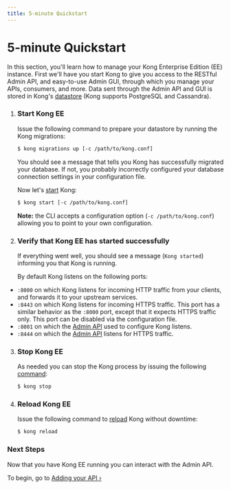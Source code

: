 ```yaml
---
title: 5-minute Quickstart
---
```


# 5-minute Quickstart

In this section, you'll learn how to manage your Kong Enterprise Edition (EE)
instance. First we'll
have you start Kong to give you access to the RESTful Admin API, and easy-to-use
Admin GUI, through which you manage your APIs, consumers, and more. Data sent
through the Admin API and GUI is stored in Kong's [datastore][datastore-section]
(Kong supports PostgreSQL and Cassandra).

1. ### Start Kong EE

    Issue the following command to prepare your datastore by running the Kong
    migrations:

    ```bash
    $ kong migrations up [-c /path/to/kong.conf]
    ```

    You should see a message that tells you Kong has successfully migrated your
    database. If not, you probably incorrectly configured your database
    connection settings in your configuration file.

    Now let's [start][CLI] Kong:

    ```bash
    $ kong start [-c /path/to/kong.conf]
    ```

    **Note:** the CLI accepts a configuration option (`-c /path/to/kong.conf`)
    allowing you to point to your own configuration.

2. ### Verify that Kong EE has started successfully

    If everything went well, you should see a message (`Kong started`)
    informing you that Kong is running.

    By default Kong listens on the following ports:

- `:8000` on which Kong listens for incoming HTTP traffic from your
  clients, and forwards it to your upstream services.
- `:8443` on which Kong listens for incoming HTTPS traffic. This port has a
  similar behavior as the `:8000` port, except that it expects HTTPS
  traffic only. This port can be disabled via the configuration file.
- `:8001` on which the [Admin API][API] used to configure Kong listens.
- `:8444` on which the [Admin API][API] listens for HTTPS traffic.

3. ### Stop Kong EE

    As needed you can stop the Kong process by issuing the following
    [command][CLI]:

    ```bash
    $ kong stop
    ```

4. ### Reload Kong EE

    Issue the following command to [reload][CLI] Kong without downtime:

    ```bash
    $ kong reload
    ```

### Next Steps

Now that you have Kong EE running you can interact with the Admin API.

To begin, go to [Adding your API &rsaquo;][adding-your-api]

[CLI]: /docs/latest/cli
[API]: /docs/latest/admin-api
[datastore-section]: /docs/latest/configuration/#datastore-section
[adding-your-api]: /docs/enterprise/{{page.kong_version}}/getting-started/adding-your-api
